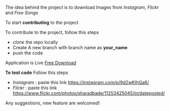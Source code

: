 The idea behind the project is to download Images from *Instagram*, *Flickr* and *Free Songs*

To start **contributing** to the project

To contribute to the project, follow this steps

- *clone* the repo locally
- Create A new branch with branch name as **your_name**
- push the code

Application is Live [Free Download](http://imgdownload-searchall.rhcloud.com/)

**To test code** Follow this steps
- *Instagram* : paste this link https://instagram.com/p/9d2wKIhQa6/
- *Flickr*    : paste this link https://www.flickr.com/photos/sharadbade/11253425045/in/dateposted/

Any suggestions, new feature are welcomed!
